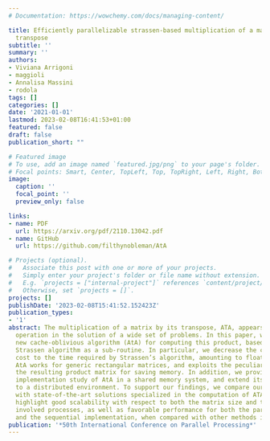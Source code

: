```yaml
---
# Documentation: https://wowchemy.com/docs/managing-content/

title: Efficiently parallelizable strassen-based multiplication of a matrix by its
  transpose
subtitle: ''
summary: ''
authors:
- Viviana Arrigoni
- maggioli
- Annalisa Massini
- rodola
tags: []
categories: []
date: '2021-01-01'
lastmod: 2023-02-08T16:41:53+01:00
featured: false
draft: false
publication_short: ""

# Featured image
# To use, add an image named `featured.jpg/png` to your page's folder.
# Focal points: Smart, Center, TopLeft, Top, TopRight, Left, Right, BottomLeft, Bottom, BottomRight.
image:
  caption: ''
  focal_point: ''
  preview_only: false

links:
- name: PDF
  url: https://arxiv.org/pdf/2110.13042.pdf
- name: GitHub
  url: https://github.com/filthynobleman/AtA

# Projects (optional).
#   Associate this post with one or more of your projects.
#   Simply enter your project's folder or file name without extension.
#   E.g. `projects = ["internal-project"]` references `content/project/deep-learning/index.md`.
#   Otherwise, set `projects = []`.
projects: []
publishDate: '2023-02-08T15:41:52.152423Z'
publication_types:
- '1'
abstract: The multiplication of a matrix by its transpose, ATA, appears as an intermediate
  operation in the solution of a wide set of problems. In this paper, we propose a
  new cache-oblivious algorithm (AtA) for computing this product, based upon the classical
  Strassen algorithm as a sub-routine. In particular, we decrease the computational
  cost to the time required by Strassen’s algorithm, amounting to floating point operations.
  AtA works for generic rectangular matrices, and exploits the peculiar symmetry of
  the resulting product matrix for saving memory. In addition, we provide an extensive
  implementation study of AtA in a shared memory system, and extend its applicability
  to a distributed environment. To support our findings, we compare our algorithm
  with state-of-the-art solutions specialized in the computation of ATA. Our experiments
  highlight good scalability with respect to both the matrix size and the number of
  involved processes, as well as favorable performance for both the parallel paradigms
  and the sequential implementation, when compared with other methods in the literature.
publication: '*50th International Conference on Parallel Processing*'
---
```

